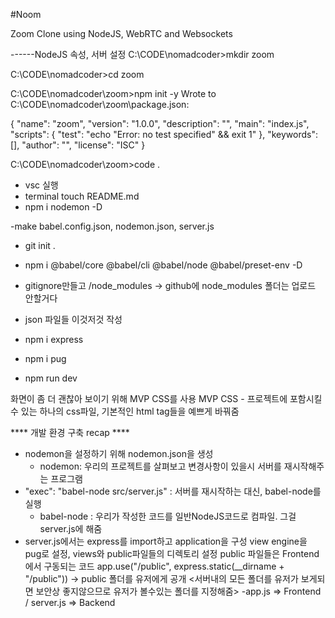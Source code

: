 #Noom

Zoom Clone using NodeJS, WebRTC and Websockets


------NodeJS 속성, 서버 설정
C:\CODE\nomadcoder>mkdir zoom

C:\CODE\nomadcoder>cd zoom

C:\CODE\nomadcoder\zoom>npm init -y
Wrote to C:\CODE\nomadcoder\zoom\package.json:

{
  "name": "zoom",
  "version": "1.0.0",
  "description": "",
  "main": "index.js",
  "scripts": {
    "test": "echo \"Error: no test specified\" && exit 1"
  },
  "keywords": [],
  "author": "",
  "license": "ISC"
}

C:\CODE\nomadcoder\zoom>code .

- vsc 실행
- terminal 
    touch README.md
- npm i nodemon -D

-make babel.config.json, nodemon.json, server.js

- git init .
- npm i @babel/core @babel/cli @babel/node @babel/preset-env -D

- gitignore만들고 /node_modules -> github에 node_modules 폴더는 업로드 안할거다

- json 파일들 이것저것 작성
- npm i express
- npm i pug


- npm run dev


화면이 좀 더 괜찮아 보이기 위해 MVP CSS를 사용
MVP CSS - 프로젝트에 포함시킬 수 있는 하나의 css파일, 기본적인 html tag들을 예쁘게 바꿔줌


**** 개발 환경 구축 recap ****
 - nodemon을 설정하기 위해 nodemon.json을 생성
    - nodemon: 우리의 프로젝트를 살펴보고 변경사항이 있을시 서버를 재시작해주는 프로그램
 - "exec": "babel-node src/server.js" : 서버를 재시작하는 대신, babel-node를 실행
    - babel-node : 우리가 작성한 코드를 일반NodeJS코드로 컴파일.
                  그걸 server.js에 해줌
 - server.js에서는 express를 import하고 application을 구성
    view engine을 pug로 설정, views와 public파일들의 디렉토리 설정
    public 파일들은 Frontend에서 구동되는 코드
   app.use("/public", express.static(__dirname + "/public")) -> public 폴더를 유저에게 공개
   <서버내의 모든 폴더를 유저가 보게되면 보안상 좋지않으므로 유저가 볼수있는 폴더를 지정해줌>
 -app.js => Frontend / server.js => Backend